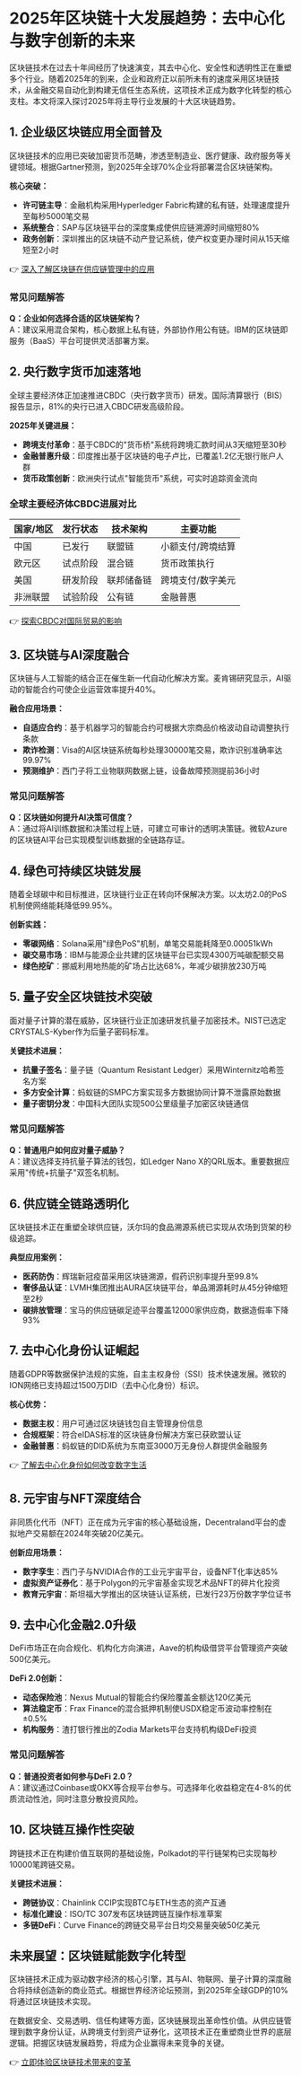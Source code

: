 # 2025年区块链十大发展趋势：去中心化与数字创新的未来

区块链技术在过去十年间经历了快速演变，其去中心化、安全性和透明性正在重塑多个行业。随着2025年的到来，企业和政府正以前所未有的速度采用区块链技术，从金融交易自动化到构建无信任生态系统，这项技术正成为数字化转型的核心支柱。本文将深入探讨2025年将主导行业发展的十大区块链趋势。

## 1. 企业级区块链应用全面普及

区块链技术的应用已突破加密货币范畴，渗透至制造业、医疗健康、政府服务等关键领域。根据Gartner预测，到2025年全球70%企业将部署混合区块链架构。

**核心突破：**
- **许可链主导**：金融机构采用Hyperledger Fabric构建的私有链，处理速度提升至每秒5000笔交易
- **系统整合**：SAP与区块链平台的深度集成使供应链溯源时间缩短80%
- **政务创新**：深圳推出的区块链不动产登记系统，使产权变更办理时间从15天缩短至2小时

👉 [深入了解区块链在供应链管理中的应用](https://bit.ly/okx_welcome)

### 常见问题解答
**Q：企业如何选择合适的区块链架构？**  
A：建议采用混合架构，核心数据上私有链，外部协作用公有链。IBM的区块链即服务（BaaS）平台可提供灵活部署方案。

## 2. 央行数字货币加速落地

全球主要经济体正加速推进CBDC（央行数字货币）研发。国际清算银行（BIS）报告显示，81%的央行已进入CBDC研发高级阶段。

**2025年关键进展：**
- **跨境支付革命**：基于CBDC的"货币桥"系统将跨境汇款时间从3天缩短至30秒
- **金融普惠升级**：印度推出基于区块链的电子卢比，已覆盖1.2亿无银行账户人群
- **货币政策创新**：欧洲央行试点"智能货币"系统，可实时追踪资金流向

### 全球主要经济体CBDC进展对比

| 国家/地区   | 发行状态 | 技术架构       | 主要功能             |
|------------|----------|----------------|----------------------|
| 中国       | 已发行   | 联盟链         | 小额支付/跨境结算    |
| 欧元区     | 试点阶段 | 混合链         | 货币政策执行         |
| 美国       | 研发阶段 | 联邦储备链     | 跨境支付/数字美元    |
| 非洲联盟   | 试验阶段 | 公有链         | 金融普惠             |

👉 [探索CBDC对国际贸易的影响](https://bit.ly/okx_welcome)

## 3. 区块链与AI深度融合

区块链与人工智能的结合正在催生新一代自动化解决方案。麦肯锡研究显示，AI驱动的智能合约可使企业运营效率提升40%。

**融合应用场景：**
- **自适应合约**：基于机器学习的智能合约可根据大宗商品价格波动自动调整执行条款
- **欺诈检测**：Visa的AI区块链系统每秒处理30000笔交易，欺诈识别准确率达99.97%
- **预测维护**：西门子将工业物联网数据上链，设备故障预测提前36小时

### 常见问题解答
**Q：区块链如何提升AI决策可信度？**  
A：通过将AI训练数据和决策过程上链，可建立可审计的透明决策链。微软Azure的区块链AI平台已实现模型训练数据的全链路存证。

## 4. 绿色可持续区块链发展

随着全球碳中和目标推进，区块链行业正在转向环保解决方案。以太坊2.0的PoS机制使网络能耗降低99.95%。

**创新实践：**
- **零碳网络**：Solana采用"绿色PoS"机制，单笔交易能耗降至0.00051kWh
- **碳交易市场**：IBM与能源企业共建的区块链平台已实现4300万吨碳配额交易
- **绿色挖矿**：挪威利用地热能的矿场占比达68%，年减少碳排放230万吨

## 5. 量子安全区块链技术突破

面对量子计算的潜在威胁，区块链行业正加速研发抗量子加密技术。NIST已选定CRYSTALS-Kyber作为后量子密码标准。

**关键技术进展：**
- **抗量子签名**：量子链（Quantum Resistant Ledger）采用Winternitz哈希签名方案
- **多方安全计算**：蚂蚁链的SMPC方案实现多方数据协同计算不泄露原始数据
- **量子密钥分发**：中国科大团队实现500公里级量子加密区块链通信

### 常见问题解答
**Q：普通用户如何应对量子威胁？**  
A：建议选择支持抗量子算法的钱包，如Ledger Nano X的QRL版本。重要数据应采用"传统+抗量子"双签名机制。

## 6. 供应链全链路透明化

区块链技术正在重塑全球供应链，沃尔玛的食品溯源系统已实现从农场到货架的秒级追踪。

**典型应用案例：**
- **医药防伪**：辉瑞新冠疫苗采用区块链溯源，假药识别率提升至99.8%
- **奢侈品认证**：LVMH集团推出AURA区块链平台，单品溯源耗时从45分钟缩短至2秒
- **碳排放管理**：宝马的供应链碳足迹平台覆盖12000家供应商，数据造假率下降93%

## 7. 去中心化身份认证崛起

随着GDPR等数据保护法规的实施，自主主权身份（SSI）技术快速发展。微软的ION网络已支持超过1500万DID（去中心化身份）标识。

**核心优势：**
- **数据主权**：用户可通过区块链钱包自主管理身份信息
- **合规框架**：符合eIDAS标准的区块链身份解决方案已获欧盟认证
- **金融普惠**：蚂蚁链的DID系统为东南亚3000万无身份人群提供金融服务

👉 [了解去中心化身份如何改变数字生活](https://bit.ly/okx_welcome)

## 8. 元宇宙与NFT深度结合

非同质化代币（NFT）正在成为元宇宙的核心基础设施，Decentraland平台的虚拟地产交易额在2024年突破20亿美元。

**创新应用场景：**
- **数字孪生**：西门子与NVIDIA合作的工业元宇宙平台，设备NFT化率达85%
- **虚拟资产证券化**：基于Polygon的元宇宙基金实现艺术品NFT的碎片化投资
- **教育元宇宙**：斯坦福大学推出的区块链认证系统，已发行23万份数字学位证书

## 9. 去中心化金融2.0升级

DeFi市场正在向合规化、机构化方向演进，Aave的机构级借贷平台管理资产突破500亿美元。

**DeFi 2.0创新：**
- **动态保险池**：Nexus Mutual的智能合约保险覆盖金额达120亿美元
- **算法稳定币**：Frax Finance的混合抵押机制使USDX稳定币波动率控制在±0.5%
- **机构服务**：渣打银行推出的Zodia Markets平台支持机构级DeFi投资

### 常见问题解答
**Q：普通投资者如何参与DeFi 2.0？**  
A：建议通过Coinbase或OKX等合规平台参与。可选择年化收益稳定在4-8%的优质流动性池，同时注意分散投资风险。

## 10. 区块链互操作性突破

跨链技术正在构建价值互联网的基础设施，Polkadot的平行链架构已实现每秒10000笔跨链交易。

**关键技术进展：**
- **跨链协议**：Chainlink CCIP实现BTC与ETH生态的资产互通
- **标准化建设**：ISO/TC 307发布区块链跨链互操作标准草案
- **多链DeFi**：Curve Finance的跨链交易平台日均交易量突破50亿美元

## 未来展望：区块链赋能数字化转型

区块链技术正成为驱动数字经济的核心引擎，其与AI、物联网、量子计算的深度融合将持续创造新的商业范式。根据世界经济论坛预测，到2025年全球GDP的10%将通过区块链技术实现。

在数据安全、交易透明、信任构建等方面，区块链展现出革命性价值。从供应链管理到数字身份认证，从跨境支付到资产证券化，这项技术正在重塑商业世界的底层逻辑。把握区块链发展趋势，将成为企业赢得未来竞争的关键。

👉 [立即体验区块链技术带来的变革](https://bit.ly/okx_welcome)